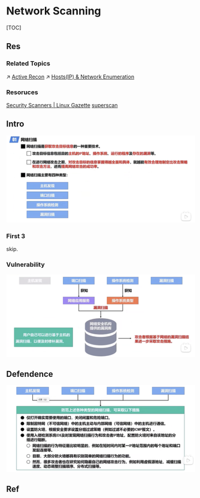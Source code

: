 # Network Scanning

[TOC]



## Res
### Related Topics
↗ [Active Recon](../../../⛈️%20Risk%20Management/🐗%20Cybersecurity%20Threats%20&%20Attacks/Cyber%20Threat%20Intelligence%20(CTI)%20&%20Reconnaissance/Active%20Recon/Active%20Recon.md)
↗ [Hosts(IP) & Network Enumeration](../../../⛈️%20Risk%20Management/🐗%20Cybersecurity%20Threats%20&%20Attacks/Cyber%20Threat%20Intelligence%20(CTI)%20&%20Reconnaissance/Active%20Recon/Hosts(IP)%20&%20Network%20Enumeration.md)


### Resoruces
[Security Scanners | Linux Gazette](https://linuxgazette.net/issue57/sharma.html)
[superscan](https://sectools.org/tool/superscan/)



## Intro
![](../../../../../Assets/Pics/Screenshot%202023-04-01%20at%204.47.58%20PM.png)

### First 3
skip.


### Vulnerability
![](../../../../../Assets/Pics/Screenshot%202023-04-01%20at%205.04.03%20PM.png)



## Defendence
![](../../../../../Assets/Pics/Screenshot%202023-04-01%20at%205.04.16%20PM.png)



## Ref

